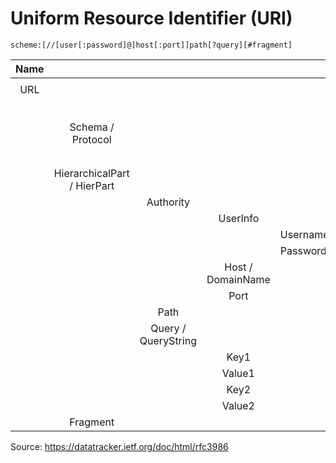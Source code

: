 # Uniform Resource Identifier (URI)
```
scheme:[//[user[:password]@]host[:port]]path[?query][#fragment]
```

| Name |                             |                     |                   |          | Value                                                          | Values                                   |
| :--: | :-------------------------: | :-----------------: | :---------------: | :------- | :------------------------------------------------------------- | ---------------------------------------- |
| URL  |                             |                     |                   |          | `https://user:pw@example.com:80/path/example.php?q=e&s=t#nose` |                                          |
|      |      Schema / Protocol      |                     |                   |          | `https`                                                        | `http`, `https`, `ftp`, `mailto`, `file` |
|      | HierarchicalPart / HierPart |                     |                   |          | `user:pw@example.com:80/path/example.php?q=e&s=t`              |                                          |
|      |                             |      Authority      |                   |          | `user:pw@example.com:80`                                       |                                          |
|      |                             |                     |     UserInfo      |          | `user:pw`                                                      |                                          |
|      |                             |                     |                   | Username | `user`                                                         |                                          |
|      |                             |                     |                   | Password | `pw`                                                           |                                          |
|      |                             |                     | Host / DomainName |          | `example.com`                                                  |                                          |
|      |                             |                     |       Port        |          | `80`                                                           |                                          |
|      |                             |        Path         |                   |          | `/path/example.php`                                            |                                          |
|      |                             | Query / QueryString |                   |          | `?q=e&s=t`                                                     |                                          |
|      |                             |                     |       Key1        |          | q                                                              |                                          |
|      |                             |                     |      Value1       |          | e                                                              |                                          |
|      |                             |                     |       Key2        |          | s                                                              |                                          |
|      |                             |                     |      Value2       |          | t                                                              |                                          |
|      |          Fragment           |                     |                   |          | nose                                                           |                                          |
Source: https://datatracker.ietf.org/doc/html/rfc3986
